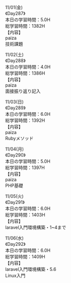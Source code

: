 11/01(金)<br>
《Day287》<br>
本日の学習時間：5.0H<br>
総学習時間：1382H<br>
【内容】<br>
paiza<br>
技術課題<br>

11/02(土)<br>
《Day288》<br>
本日の学習時間：4.0H<br>
総学習時間：1386H<br>
【内容】<br>
paiza<br>
面接振り返り記入<br>

11/03(日)<br>
《Day289》<br>
本日の学習時間：6.0H<br>
総学習時間：1392H<br>
【内容】<br>
paiza<br>
Rubyメソッド<br>

11/04(月)<br>
《Day290》<br>
本日の学習時間：5.0H<br>
総学習時間：1397H<br>
【内容】<br>
paiza<br>
PHP基礎<br>

11/05(火)<br>
《Day291》<br>
本日の学習時間：6.0H<br>
総学習時間：1403H<br>
【内容】<br>
laravel入門環境構築・1~4まで<br>

11/06(水)<br>
《Day292》<br>
本日の学習時間：6.0H<br>
総学習時間：1409H<br>
【内容】<br>
laravel入門環境構築・5.6<br>
Linux入門<br>
